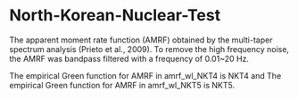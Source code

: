 # North-Korean-Nuclear-Test

The apparent moment rate function (AMRF) obtained by the multi-taper spectrum analysis (Prieto et al., 2009). To remove the high frequency noise, the AMRF was bandpass filtered with a frequency of 0.01~20 Hz.

The empirical Green function for AMRF in amrf_wl_NKT4 is NKT4 and The empirical Green function for AMRF in amrf_wl_NKT5 is NKT5.
